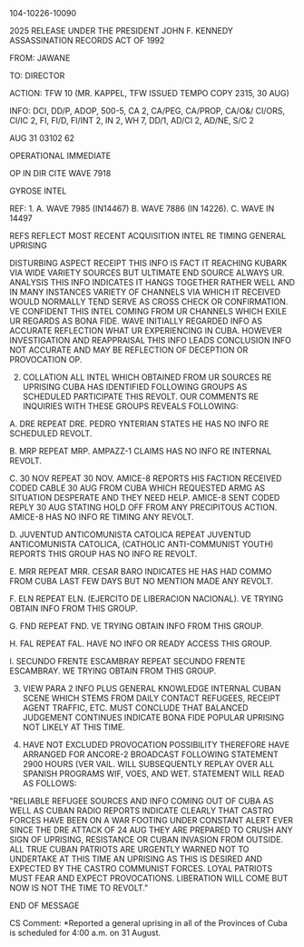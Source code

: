 104-10226-10090

2025 RELEASE UNDER THE PRESIDENT JOHN F. KENNEDY ASSASSINATION RECORDS ACT OF 1992

FROM: JAWANE

TO: DIRECTOR

ACTION: TFW 10 (MR. KAPPEL, TFW ISSUED TEMPO COPY 2315, 30 AUG)

INFO: DCI, DD/P, ADOP, 500-5, CA 2, CA/PEG, CA/PROP, CA/O&/ CI/ORS, CI/IC 2, FI, FI/D, FI/INT 2, IN 2, WH 7, DD/1, AD/CI 2, AD/NE, S/C 2

AUG 31 03102 62

OPERATIONAL IMMEDIATE

OP IN DIR CITE WAVE 7918

GYROSE INTEL

REF:
1.
A. WAVE 7985 (IN14467)
B. WAVE 7886 (IN 14226).
C. WAVE IN 14497

REFS REFLECT MOST RECENT ACQUISITION INTEL RE TIMING GENERAL UPRISING

DISTURBING ASPECT RECEIPT THIS INFO IS FACT IT REACHING KUBARK VIA WIDE VARIETY SOURCES BUT ULTIMATE END SOURCE ALWAYS UR. ANALYSIS THIS INFO INDICATES IT HANGS TOGETHER RATHER WELL AND IN MANY INSTANCES VARIETY OF CHANNELS VIA WHICH IT RECEIVED WOULD NORMALLY TEND SERVE AS CROSS CHECK OR CONFIRMATION. VE CONFIDENT THIS INTEL COMING FROM UR CHANNELS WHICH EXILE UR REGARDS AS BONA FIDE. WAVE INITIALLY REGARDED INFO AS ACCURATE REFLECTION WHAT UR EXPERIENCING IN CUBA. HOWEVER INVESTIGATION AND REAPPRAISAL THIS INFO LEADS CONCLUSION INFO NOT ACCURATE AND MAY BE REFLECTION OF DECEPTION OR PROVOCATION OP.

2. COLLATION ALL INTEL WHICH OBTAINED FROM UR SOURCES RE UPRISING CUBA HAS IDENTIFIED FOLLOWING GROUPS AS SCHEDULED PARTICIPATE THIS REVOLT. OUR COMMENTS RE INQUIRIES WITH THESE GROUPS REVEALS FOLLOWING:

A. DRE REPEAT DRE. PEDRO YNTERIAN STATES HE HAS NO INFO RE SCHEDULED REVOLT.

B. MRP REPEAT MRP. AMPAZZ-1 CLAIMS HAS NO INFO RE INTERNAL REVOLT.

C. 30 NOV REPEAT 30 NOV. AMICE-8 REPORTS HIS FACTION RECEIVED CODED CABLE 30 AUG FROM CUBA WHICH REQUESTED ARMG AS SITUATION DESPERATE AND THEY NEED HELP. AMICE-8 SENT CODED REPLY 30 AUG STATING HOLD OFF FROM ANY PRECIPITOUS ACTION. AMICE-8 HAS NO INFO RE TIMING ANY REVOLT.

D. JUVENTUD ANTICOMUNISTA CATOLICA REPEAT JUVENTUD ANTICOMUNISTA CATOLICA, (CATHOLIC ANTI-COMMUNIST YOUTH) REPORTS THIS GROUP HAS NO INFO RE REVOLT.

E. MRR REPEAT MRR. CESAR BARO INDICATES HE HAS HAD COMMO FROM CUBA LAST FEW DAYS BUT NO MENTION MADE ANY REVOLT.

F. ELN REPEAT ELN. (EJERCITO DE LIBERACION NACIONAL). VE TRYING OBTAIN INFO FROM THIS GROUP.

G. FND REPEAT FND. VE TRYING OBTAIN INFO FROM THIS GROUP.

H. FAL REPEAT FAL. HAVE NO INFO OR READY ACCESS THIS GROUP.

I. SECUNDO FRENTE ESCAMBRAY REPEAT SECUNDO FRENTE ESCAMBRAY. WE TRYING OBTAIN FROM THIS GROUP.

3. VIEW PARA 2 INFO PLUS GENERAL KNOWLEDGE INTERNAL CUBAN SCENE WHICH STEMS FROM DAILY CONTACT REFUGEES, RECEIPT AGENT TRAFFIC, ETC. MUST CONCLUDE THAT BALANCED JUDGEMENT CONTINUES INDICATE BONA FIDE POPULAR UPRISING NOT LIKELY AT THIS TIME.

4. HAVE NOT EXCLUDED PROVOCATION POSSIBILITY THEREFORE HAVE ARRANGED FOR ANCORE-2 BROADCAST FOLLOWING STATEMENT 2900 HOURS (VER VAIL. WILL SUBSEQUENTLY REPLAY OVER ALL SPANISH PROGRAMS WIF, VOES, AND WET. STATEMENT WILL READ AS FOLLOWS:

"RELIABLE REFUGEE SOURCES AND INFO COMING OUT OF CUBA AS WELL AS CUBAN RADIO REPORTS INDICATE CLEARLY THAT CASTRO FORCES HAVE BEEN ON A WAR FOOTING UNDER CONSTANT ALERT EVER SINCE THE DRE ATTACK OF 24 AUG THEY ARE PREPARED TO CRUSH ANY SIGN OF UPRISING, RESISTANCE OR CUBAN INVASION FROM OUTSIDE. ALL TRUE CUBAN PATRIOTS ARE URGENTLY WARNED NOT TO UNDERTAKE AT THIS TIME AN UPRISING AS THIS IS DESIRED AND EXPECTED BY THE CASTRO COMMUNIST FORCES. LOYAL PATRIOTS MUST FEAR AND EXPECT PROVOCATIONS. LIBERATION WILL COME BUT NOW IS NOT THE TIME TO REVOLT."

END OF MESSAGE

CS Comment: *Reported a general uprising in all of the Provinces of Cuba is scheduled for 4:00 a.m. on 31 August.
